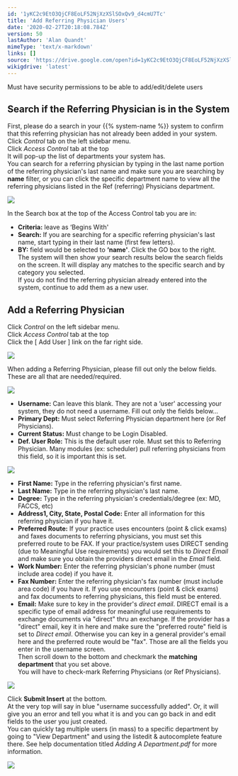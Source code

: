 ```yaml
---
id: '1yKC2c9EtO3QjCF8EoLF52NjXzXSlSOxQv9_d4cmU7Tc'
title: 'Add Referring Physician Users'
date: '2020-02-27T20:18:08.784Z'
version: 50
lastAuthor: 'Alan Quandt'
mimeType: 'text/x-markdown'
links: []
source: 'https://drive.google.com/open?id=1yKC2c9EtO3QjCF8EoLF52NjXzXSlSOxQv9_d4cmU7Tc'
wikigdrive: 'latest'
---
```

Must have security permissions to be able to add/edit/delete users

## Search if the Referring Physician is in the System

First, please do a search in your {{% system-name %}} system to confirm that this referring physician has not already been added in your system.  
Click *Control* tab on the left sidebar menu.  
Click *Access Control* tab at the top  
It will pop-up the list of departments your system has.  
You can search for a referring physician by typing in the last name portion of the referring physician's last name and make sure you are searching by **name** filter, or you can click the specific department name to view all the referring physicians listed in the Ref (referring) Physicians department.

![](../add-referring-physician-users.assets/d6bd4b9f2876c4fa3ee4e9da8c229f03.png)

In the Search box at the top of the Access Control tab you are in:
* <strong>Criteria:</strong> leave as ‘Begins With'
* <strong>Search:</strong> If you are searching for a specific referring physician's last name, start typing in their last name (first few letters).
* <strong>BY:</strong> field would be selected to <strong>‘name'</strong>.
Click the GO box to the right.  
The system will then show your search results below the search fields on the screen. It will display any matches to the specific search and by category you selected.  
If you do not find the referring physician already entered into the system, continue to add them as a new user.

## Add a Referring Physician

Click *Control* on the left sidebar menu.  
Click *Access Control* tab at the top  
Click the [ Add User ] link on the far right side.

![](../add-referring-physician-users.assets/06a66a7207efb1370f2228aadf0bfa94.png)

When adding a Referring Physician, please fill out only the below fields. These are all that are needed/required.

![](../add-referring-physician-users.assets/0e7e7bbf2805b4fb5507db41f16591f0.png)

* <strong>Username:</strong> Can leave this blank. They are not a ‘user' accessing your system, they do not need a username.
Fill out only the fields below…
* <strong>Primary Dept:</strong> Must select Referring Physician department here (or Ref Physicians).
* <strong>Current Status:</strong> Must change to be Login Disabled.
* <strong>Def. User Role:</strong> This is the default user role. Must set this to Referring Physician. Many modules (ex: scheduler) pull referring physicians from this field, so it is important this is set.

![](../add-referring-physician-users.assets/b1584eb1df1ee1f8855971df966d32fb.png)

* <strong>First Name:</strong> Type in the referring physician's first name.
* <strong>Last Name:</strong> Type in the referring physician's last name.
* <strong>Degree:</strong> Type in the referring physician's credentials/degree (ex: MD, FACCS, etc)
* <strong>Address1, City, State, Postal Code:</strong> Enter all information for this referring physician if you have it.
* <strong>Preferred Route:</strong> If your practice uses encounters (point & click exams) and faxes documents to referring physicians, you must set this preferred route to be FAX. If your practice/system uses DIRECT sending (due to Meaningful Use requirements) you would set this to <em>Direct Email</em> and make sure you obtain the providers direct email in the <em>Email</em> field.
* <strong>Work Number:</strong> Enter the referring physician's phone number (must include area code) if you have it.
* <strong>Fax Number:</strong> Enter the referring physician's fax number (must include area code) if you have it. If you use encounters (point & click exams) and fax documents to referring physicians, this field must be entered.
* <strong>Email:</strong> Make sure to key in the provider's <em>direct email</em>. DIRECT email is a specific type of email address for meaningful use requirements to exchange documents via "direct" thru an exchange. If the provider has a "direct" email, key it in here and make sure the "preferred route" field is set to <em>Direct email</em>. Otherwise you can key in a general provider's email here and the preferred route would be "fax".
Those are all the fields you enter in the username screen.  
Then scroll down to the bottom and checkmark the **matching department** that you set above.  
You will have to check-mark Referring Physicians (or Ref Physicians).

![](../add-referring-physician-users.assets/4c902ff504b665df59457a684efba684.png)

Click **Submit Insert** at the bottom.  
At the very top will say in blue "username successfully added". Or, it will give you an error and tell you what it is and you can go back in and edit fields to the user you just created.  
You can quickly tag multiple users (in mass) to a specific department by going to "View Department" and using the listedit & autocomplete feature there. See help documentation titled *Adding A Department.pdf* for more information.

![](../add-referring-physician-users.assets/9b765d7e5e6a69557e8a99d859e93b3c.png)

